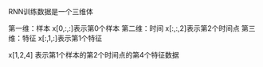<!--Copyright © Microsoft Corporation. All rights reserved.
  适用于[License](https://github.com/Microsoft/ai-edu/blob/master/LICENSE.md)版权许可-->



RNN训练数据是一个三维体

第一维：样本 x[0,:,:]表示第0个样本
第二维：时间 x[:,:,2]表示第2个时间点
第三维：特征 x[:,1,:]表示第1个特征

x[1,2,4] 表示第1个样本的第2个时间点的第4个特征数据
